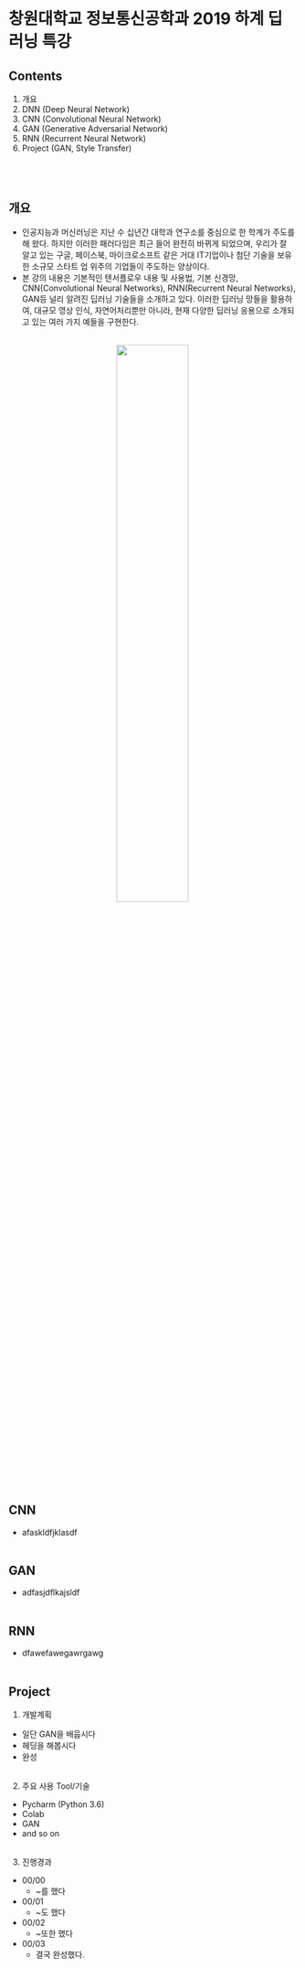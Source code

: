 창원대학교 정보통신공학과 2019 하계 딥러닝 특강
=============================================
## Contents
1. 개요
2. DNN (Deep Neural Network)
3. CNN (Convolutional Neural Network)
4. GAN (Generative Adversarial Network)
5. RNN (Recurrent Neural Network)
6. Project (GAN, Style Transfer)
<br></br>
<br></br>

## 개요
* 인공지능과 머신러닝은 지난 수 십년간 대학과 연구소를 중심으로 한 학계가 주도를 해 왔다. 하지만 이러한 패러다임은 최근 들어 완전히 바뀌게 되었으며, 우리가 잘 알고 있는 구글, 페이스북, 마이크로소프트 같은 거대 IT기업이나 첨단 기술을 보유한 소규모 스타트 업 위주의 기업들이 주도하는 양상이다.
* 본 강의 내용은 기본적인 텐서플로우 내용 및 사용법, 기본 신경망, CNN(Convolutional Neural Networks), RNN(Recurrent Neural Networks), GAN등 널리 알려진 딥러닝 기술들을 소개하고 있다. 이러한 딥러닝 망들을 활용하여, 대규모 영상 인식, 자연어처리뿐만 아니라, 현재 다양한 딥러닝 응용으로 소개되고 있는 여러 가지 예들을 구현한다.
<br/><br/>

<div align="center">
 <img src="https://upload.wikimedia.org/wikipedia/commons/thumb/1/11/TensorFlowLogo.svg/1200px-TensorFlowLogo.svg.png" align="mid"  width="50%"/>
</div>

<br/><br/>
## CNN
* afaskldfjklasdf
<br></br>
## GAN
* adfasjdflkajsldf
<br></br>
## RNN
* dfawefawegawrgawg
<br></br>

## Project
1. 개발계획
* 일단 GAN을 배웁시다
* 헤딩을 해봅시다
* 완성
<br></br>

2. 주요 사용 Tool/기술
* Pycharm (Python 3.6)
* Colab
* GAN
* and so on
<br></br>

3. 진행경과
* 00/00
  * ~를 했다
* 00/01
  * ~도 했다
* 00/02
  * ~또한 했다
* 00/03
  * 결국 완성했다.

<br></br>
<br></br>
